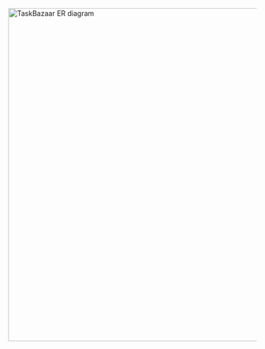 <img width="888" height="675" alt="TaskBazaar ER diagram" src="https://github.com/user-attachments/assets/d4793d9b-a1f4-4562-98d0-7e702056a030" />
